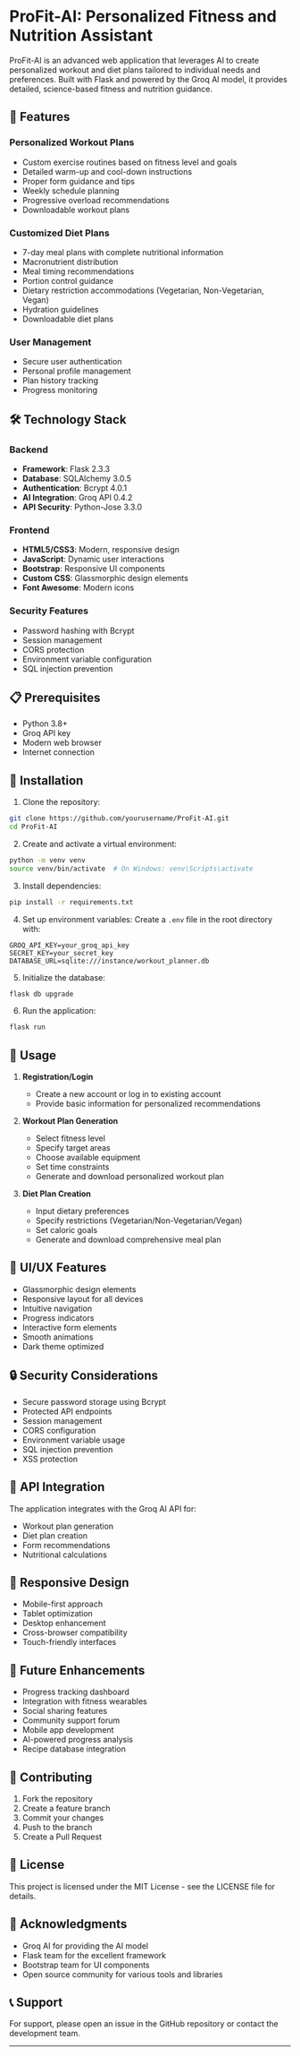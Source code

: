 # ProFit-AI: Personalized Fitness and Nutrition Assistant

ProFit-AI is an advanced web application that leverages AI to create personalized workout and diet plans tailored to individual needs and preferences. Built with Flask and powered by the Groq AI model, it provides detailed, science-based fitness and nutrition guidance.

## 🌟 Features

### Personalized Workout Plans
- Custom exercise routines based on fitness level and goals
- Detailed warm-up and cool-down instructions
- Proper form guidance and tips
- Weekly schedule planning
- Progressive overload recommendations
- Downloadable workout plans

### Customized Diet Plans
- 7-day meal plans with complete nutritional information
- Macronutrient distribution
- Meal timing recommendations
- Portion control guidance
- Dietary restriction accommodations (Vegetarian, Non-Vegetarian, Vegan)
- Hydration guidelines
- Downloadable diet plans

### User Management
- Secure user authentication
- Personal profile management
- Plan history tracking
- Progress monitoring

## 🛠️ Technology Stack

### Backend
- **Framework**: Flask 2.3.3
- **Database**: SQLAlchemy 3.0.5
- **Authentication**: Bcrypt 4.0.1
- **AI Integration**: Groq API 0.4.2
- **API Security**: Python-Jose 3.3.0

### Frontend
- **HTML5/CSS3**: Modern, responsive design
- **JavaScript**: Dynamic user interactions
- **Bootstrap**: Responsive UI components
- **Custom CSS**: Glassmorphic design elements
- **Font Awesome**: Modern icons

### Security Features
- Password hashing with Bcrypt
- Session management
- CORS protection
- Environment variable configuration
- SQL injection prevention

## 📋 Prerequisites

- Python 3.8+
- Groq API key
- Modern web browser
- Internet connection

## 🚀 Installation

1. Clone the repository:
```bash
git clone https://github.com/yourusername/ProFit-AI.git
cd ProFit-AI
```

2. Create and activate a virtual environment:
```bash
python -m venv venv
source venv/bin/activate  # On Windows: venv\Scripts\activate
```

3. Install dependencies:
```bash
pip install -r requirements.txt
```

4. Set up environment variables:
Create a `.env` file in the root directory with:
```env
GROQ_API_KEY=your_groq_api_key
SECRET_KEY=your_secret_key
DATABASE_URL=sqlite:///instance/workout_planner.db
```

5. Initialize the database:
```bash
flask db upgrade
```

6. Run the application:
```bash
flask run
```

## 🎯 Usage

1. **Registration/Login**
   - Create a new account or log in to existing account
   - Provide basic information for personalized recommendations

2. **Workout Plan Generation**
   - Select fitness level
   - Specify target areas
   - Choose available equipment
   - Set time constraints
   - Generate and download personalized workout plan

3. **Diet Plan Creation**
   - Input dietary preferences
   - Specify restrictions (Vegetarian/Non-Vegetarian/Vegan)
   - Set caloric goals
   - Generate and download comprehensive meal plan

## 🎨 UI/UX Features

- Glassmorphic design elements
- Responsive layout for all devices
- Intuitive navigation
- Progress indicators
- Interactive form elements
- Smooth animations
- Dark theme optimized

## 🔒 Security Considerations

- Secure password storage using Bcrypt
- Protected API endpoints
- Session management
- CORS configuration
- Environment variable usage
- SQL injection prevention
- XSS protection

## 🔄 API Integration

The application integrates with the Groq AI API for:
- Workout plan generation
- Diet plan creation
- Form recommendations
- Nutritional calculations

## 📱 Responsive Design

- Mobile-first approach
- Tablet optimization
- Desktop enhancement
- Cross-browser compatibility
- Touch-friendly interfaces

## 🚧 Future Enhancements

- Progress tracking dashboard
- Integration with fitness wearables
- Social sharing features
- Community support forum
- Mobile app development
- AI-powered progress analysis
- Recipe database integration

## 🤝 Contributing

1. Fork the repository
2. Create a feature branch
3. Commit your changes
4. Push to the branch
5. Create a Pull Request

## 📄 License

This project is licensed under the MIT License - see the LICENSE file for details.

## 🙏 Acknowledgments

- Groq AI for providing the AI model
- Flask team for the excellent framework
- Bootstrap team for UI components
- Open source community for various tools and libraries

## 📞 Support

For support, please open an issue in the GitHub repository or contact the development team.

---

